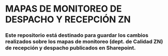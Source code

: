 # MAPAS DE MONITOREO DE DESPACHO Y RECEPCIÓN ZN

### Este repositorio está destinado para guardar los cambios realizados sobre los mapas de monitoreo (dept. de Calidad ZN) de recepción y despacho publicados en Sharepoint.
